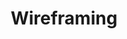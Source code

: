 ---
title: Wireframing
week: 2
number: 8

resources:
  articles:
    - url: http://www.smashingmagazine.com/2009/09/01/35-excellent-wireframing-resources/
    - url: http://blog.teamtreehouse.com/20-steps-to-better-wireframing
    - url: http://www.cennydd.co.uk/2012/why-i-dont-wireframe-much
  presentations:
    - url: http://www.slideshare.net/nickf/wireframes-for-the-wicked
  apps:
    - url: http://balsamiq.com
    - url: http://gomockingbird.com
    - url: http://cacoo.com
    - url: http://www.omnigroup.com/omnigraffle/
    - url: http://www.axure.com/
    - url: http://wirify.com


terms:
  -
    term: Cennydd Bowles
    definition: |
      UK-based UX designer and author of Undercover User Experience Design. He’s outspoken on Twitter and various blogs: https://twitter.com/Cennydd, http://alistapart.com/author/cbowles, http://undercoverux.com/


---